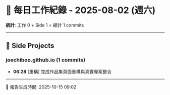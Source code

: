 # 📅 每日工作紀錄 - 2025-08-02 (週六)

**統計**: 工作 0 + Side 1 = 總計 1 commits

---

## 🎨 Side Projects

### joechiboo.github.io (1 commits)

- **06:28** [重構] 完成作品集頁面重構與真實專案整合

---

📅 報告生成時間: 2025-10-15 09:02
